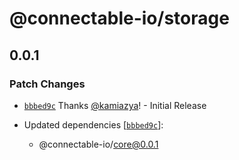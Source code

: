 # @connectable-io/storage

## 0.0.1

### Patch Changes

- [`bbbed9c`](https://github.com/kamiazya/connectable-io/commit/bbbed9cbdf7553c52ccbf96980b3ebac41cd8848) Thanks [@kamiazya](https://github.com/kamiazya)! - Initial Release

- Updated dependencies [[`bbbed9c`](https://github.com/kamiazya/connectable-io/commit/bbbed9cbdf7553c52ccbf96980b3ebac41cd8848)]:
  - @connectable-io/core@0.0.1
